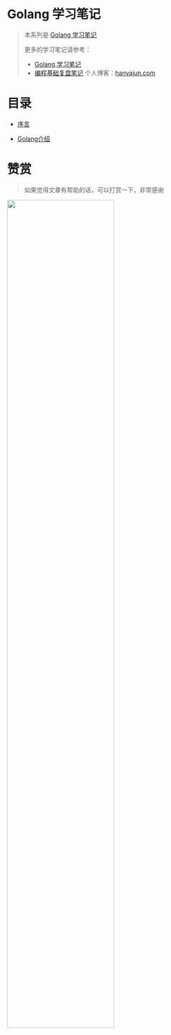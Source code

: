 # Golang 学习笔记

> 本系列是 [Golang 学习笔记](https://hanyajun.com/golang-notes/)
> 
> 更多的学习笔记请参考：
> - [Golang 学习笔记](https://hanyajun.com/golang-notes/)
> - [编程基础复盘笔记](https://hanyajun.com/coding_basis_review/)
> 个人博客：[hanyajun.com](https://hanyajun.com/)


# 目录

* [序言](README.md)

* [Golang介绍](INTRODUCE.md)


# 赞赏

> 如果觉得文章有帮助的话，可以打赏一下，非常感谢

<img src="http://cdn.hanyajun.com/20190530_232024_wepay_alipay.png" width="70%" />
